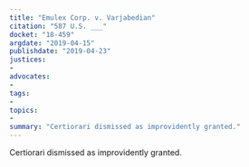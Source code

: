 ```yaml
---
title: "Emulex Corp. v. Varjabedian"
citation: "587 U.S. ___"
docket: "18-459"
argdate: "2019-04-15"
publishdate: "2019-04-23"
justices:
- 
advocates:
- 
tags:
- 
topics:
- 
summary: "Certiorari dismissed as improvidently granted."
---
```

Certiorari dismissed as improvidently granted.
